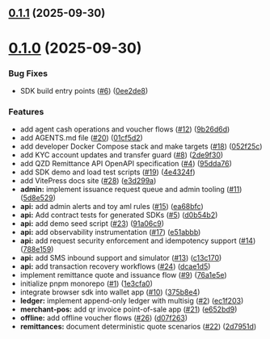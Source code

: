 ## [0.1.1](https://github.com/groundchain/qzd-mvp/compare/v0.1.0...v0.1.1) (2025-09-30)



# [0.1.0](https://github.com/groundchain/qzd-mvp/compare/1e3cfa04698337b6579a0832af376324ebd291e2...v0.1.0) (2025-09-30)


### Bug Fixes

* SDK build entry points ([#6](https://github.com/groundchain/qzd-mvp/issues/6)) ([0ee2de8](https://github.com/groundchain/qzd-mvp/commit/0ee2de8f52785fe1993ccff7c5b750daa5fcf5da))


### Features

* add agent cash operations and voucher flows ([#12](https://github.com/groundchain/qzd-mvp/issues/12)) ([9b26d6d](https://github.com/groundchain/qzd-mvp/commit/9b26d6dd78664f3590f5dd70e11405d8dd92658e))
* add AGENTS.md file ([#20](https://github.com/groundchain/qzd-mvp/issues/20)) ([01cf5d2](https://github.com/groundchain/qzd-mvp/commit/01cf5d21cea8ad4153867af916f478914e784b80))
* add developer Docker Compose stack and make targets ([#18](https://github.com/groundchain/qzd-mvp/issues/18)) ([052f25c](https://github.com/groundchain/qzd-mvp/commit/052f25c1871f2fc13f44f9e23bca1454e67e7c1e))
* add KYC account updates and transfer guard ([#8](https://github.com/groundchain/qzd-mvp/issues/8)) ([2de9f30](https://github.com/groundchain/qzd-mvp/commit/2de9f30cb49537295ccb445e35a033d10ad9d48e))
* add QZD Remittance API OpenAPI specification ([#4](https://github.com/groundchain/qzd-mvp/issues/4)) ([95dda76](https://github.com/groundchain/qzd-mvp/commit/95dda765079d60f076b684a4511dc0b02a9c356d))
* add SDK demo and load test scripts ([#19](https://github.com/groundchain/qzd-mvp/issues/19)) ([4e4324f](https://github.com/groundchain/qzd-mvp/commit/4e4324f1b4903768212df0fc271399def41e4f9b))
* add VitePress docs site ([#28](https://github.com/groundchain/qzd-mvp/issues/28)) ([e3d299a](https://github.com/groundchain/qzd-mvp/commit/e3d299a82b3e8c958ca1922c589b5cae4cd86792))
* **admin:** implement issuance request queue and admin tooling ([#11](https://github.com/groundchain/qzd-mvp/issues/11)) ([5d8e529](https://github.com/groundchain/qzd-mvp/commit/5d8e52949c36b1aa584eec93995d8b4f21df39a0))
* **api:** add admin alerts and toy aml rules ([#15](https://github.com/groundchain/qzd-mvp/issues/15)) ([ea68bfc](https://github.com/groundchain/qzd-mvp/commit/ea68bfc71bbc36b0f065870c86b5a5e2767ed702))
* **api:** Add contract tests for generated SDKs ([#5](https://github.com/groundchain/qzd-mvp/issues/5)) ([d0b54b2](https://github.com/groundchain/qzd-mvp/commit/d0b54b2d0bfd9127abf38a92c757a9f0327a2323))
* **api:** add demo seed script ([#23](https://github.com/groundchain/qzd-mvp/issues/23)) ([91a06c9](https://github.com/groundchain/qzd-mvp/commit/91a06c903a652204e68c1320e201652c6339cae6))
* **api:** add observability instrumentation ([#17](https://github.com/groundchain/qzd-mvp/issues/17)) ([e51abbb](https://github.com/groundchain/qzd-mvp/commit/e51abbbfbe78909339192abd0bc45682b2dcdb0a))
* **api:** add request security enforcement and idempotency support ([#14](https://github.com/groundchain/qzd-mvp/issues/14)) ([788e159](https://github.com/groundchain/qzd-mvp/commit/788e159a689768fc85ffbc65c7db8c5212365276))
* **api:** add SMS inbound support and simulator ([#13](https://github.com/groundchain/qzd-mvp/issues/13)) ([c13c170](https://github.com/groundchain/qzd-mvp/commit/c13c1709fbe53b79d6630e0a0d7ad00f73ad63b6))
* **api:** add transaction recovery workflows ([#24](https://github.com/groundchain/qzd-mvp/issues/24)) ([dcae1d5](https://github.com/groundchain/qzd-mvp/commit/dcae1d51240c6f373c314526a5f6b14f1d3631bf))
* implement remittance quote and issuance flow ([#9](https://github.com/groundchain/qzd-mvp/issues/9)) ([76a1e5e](https://github.com/groundchain/qzd-mvp/commit/76a1e5e479ab642559fadf5d5cd8129a004f97c5))
* initialize pnpm monorepo ([#1](https://github.com/groundchain/qzd-mvp/issues/1)) ([1e3cfa0](https://github.com/groundchain/qzd-mvp/commit/1e3cfa04698337b6579a0832af376324ebd291e2))
* integrate browser sdk into wallet app ([#10](https://github.com/groundchain/qzd-mvp/issues/10)) ([375b8e4](https://github.com/groundchain/qzd-mvp/commit/375b8e4c217cc961e01fd5015bbd03c5c7c68227))
* **ledger:** implement append-only ledger with multisig ([#2](https://github.com/groundchain/qzd-mvp/issues/2)) ([ec1f203](https://github.com/groundchain/qzd-mvp/commit/ec1f20313b6981399cf3bb1493d2e67f7c472835))
* **merchant-pos:** add qr invoice point-of-sale app ([#21](https://github.com/groundchain/qzd-mvp/issues/21)) ([e652bd9](https://github.com/groundchain/qzd-mvp/commit/e652bd95cfb563c117b4860606c18e0b237d4fb5))
* **offline:** add offline voucher flows ([#26](https://github.com/groundchain/qzd-mvp/issues/26)) ([d07f263](https://github.com/groundchain/qzd-mvp/commit/d07f263fac84f998b33d29288d48a287486aea47))
* **remittances:** document deterministic quote scenarios ([#22](https://github.com/groundchain/qzd-mvp/issues/22)) ([2d7951d](https://github.com/groundchain/qzd-mvp/commit/2d7951d98db84c2fc6b80bb2dba13924438489a3))



